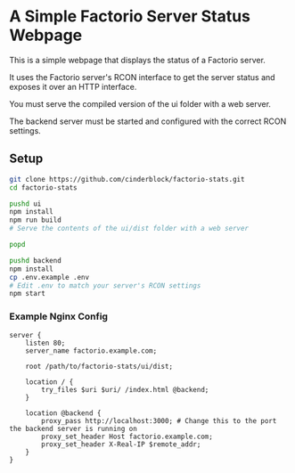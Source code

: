 # A Simple Factorio Server Status Webpage

This is a simple webpage that displays the status of a Factorio server.

It uses the Factorio server's RCON interface to get the server status and exposes it over an HTTP interface.

You must serve the compiled version of the ui folder with a web server.

The backend server must be started and configured with the correct RCON settings.

## Setup

```bash
git clone https://github.com/cinderblock/factorio-stats.git
cd factorio-stats

pushd ui
npm install
npm run build
# Serve the contents of the ui/dist folder with a web server

popd

pushd backend
npm install
cp .env.example .env
# Edit .env to match your server's RCON settings
npm start
```

### Example Nginx Config

```nginx
server {
    listen 80;
    server_name factorio.example.com;

    root /path/to/factorio-stats/ui/dist;

    location / {
        try_files $uri $uri/ /index.html @backend;
    }

    location @backend {
        proxy_pass http://localhost:3000; # Change this to the port the backend server is running on
        proxy_set_header Host factorio.example.com;
        proxy_set_header X-Real-IP $remote_addr;
    }
}
```
